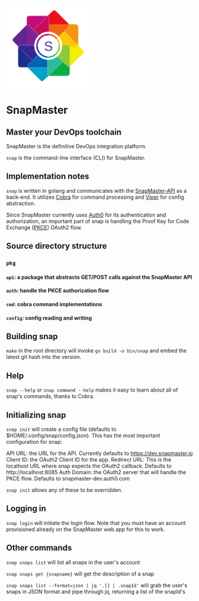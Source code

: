 ![SnapMaster](https://github.com/snapmaster-io/snapmaster/blob/master/public/SnapMaster-logo-220.png)
# SnapMaster 
## Master your DevOps toolchain

SnapMaster is the definitive DevOps integration platform.  

`snap` is the command-line interface (CLI) for SnapMaster.

## Implementation notes

`snap` is written in golang and communicates with the [SnapMaster-API](https://github.com/snapmaster-io/snapmaster-api) as a back-end.  It utilizes [Cobra](https://github.com/spf13/cobra) for command processing and [Viper](https://github.com/spf13/viper) for config abstraction.

Since SnapMaster currently uses [Auth0](https://auth0.com) for its authentication and authorization, an important part of snap is handling the Proof Key for Code Exchange ([PKCE](https://tools.ietf.org/html/rfc7636)) OAuth2 flow.  

## Source directory structure

### `pkg`
####   `api`: a package that abstracts GET/POST calls against the SnapMaster API
####   `auth`: handle the PKCE authorization flow
####   `cmd`: cobra command implementations
####   `config`: config reading and writing

## Building snap

`make` in the root directory will invoke `go build -o bin/snap` and embed the latest git hash into the version.

## Help

`snap --help` or `snap command --help` makes it easy to learn about all of snap's commands, thanks to Cobra.

## Initializing snap

`snap init` will create a config file (defaults to $HOME/.config/snap/config.json).  This has the most important configuration for snap:

  API URL: the URL for the API.  Currently defaults to https://dev.snapmaster.io
  Client ID: the OAuth2 Client ID for the app.
  Redirect URL: This is the localhost URL where snap expects the OAuth2 callback.  Defaults to http://localhost:8085
  Auth Domain: the OAuth2 server that will handle the PKCE flow. Defaults to snapmaster-dev.auth0.com

`snap init` allows any of these to be overridden.

## Logging in

`snap login` will initiate the login flow.  Note that you must have an account provisioned already on the SnapMaster web app for this to work.  

## Other commands

`snap snaps list` will list all snaps in the user's account

`snap snaps get {snapname}` will get the description of a snap

`snap snaps list --format=json | jq '.[] | .snapId'` will grab the user's snaps in JSON format and pipe through jq, returning a list of the snapId's 